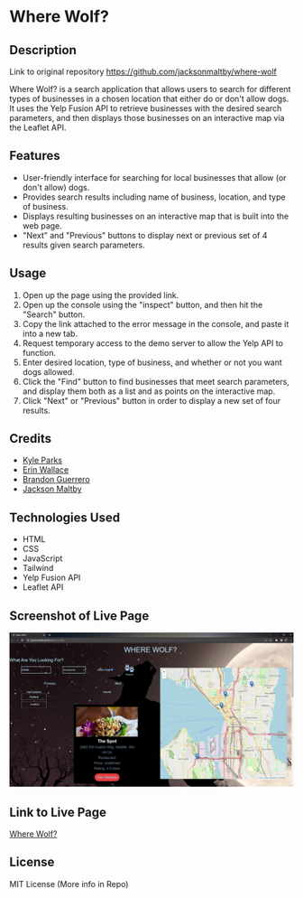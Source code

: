 # Where Wolf?

## Description

Link to original repository https://github.com/jacksonmaltby/where-wolf

Where Wolf? is a search application that allows users to search for different types of businesses in a chosen location that either do or don't allow dogs. It uses the Yelp Fusion API to retrieve businesses with the desired search parameters, and then displays those businesses on an interactive map via the Leaflet API.

## Features

* User-friendly interface for searching for local businesses that allow (or don't allow) dogs.
* Provides search results including name of business, location, and type of business.
* Displays resulting businesses on an interactive map that is built into the web page.
* "Next" and "Previous" buttons to display next or previous set of 4 results given search parameters.

## Usage

1. Open up the page using the provided link.
2. Open up the console using the "inspect" button, and then hit the "Search" button.
3. Copy the link attached to the error message in the console, and paste it into a new tab.
4. Request temporary access to the demo server to allow the Yelp API to function.
5. Enter desired location, type of business, and whether or not you want dogs allowed.
6. Click the "Find" button to find businesses that meet search parameters, and display them both as a list and as points on the interactive map.
7. Click "Next" or "Previous" button in order to display a new set of four results.

## Credits

* [Kyle Parks](https://github.com/Goobber33)
* [Erin Wallace](https://github.com/moeba84)
* [Brandon Guerrero](https://github.com/bg2398)
* [Jackson Maltby](https://github.com/jacksonmaltby)

## Technologies Used

* HTML
* CSS
* JavaScript
* Tailwind
* Yelp Fusion API
* Leaflet API

## Screenshot of Live Page

![Screenshot of Page](./assets/images/2023-02-14.png)

## Link to Live Page

[Where Wolf?](https://jacksonmaltby.github.io/where-wolf/)

## License

MIT License (More info in Repo)